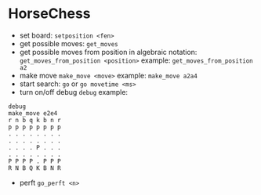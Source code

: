 # HorseChess
* set board:
  ```setposition <fen>```
* get possible moves:
```get_moves```
* get possible moves from position in algebraic notation:
```get_moves_from_position <position>```
example: ```get_moves_from_position a2```
* make move
```make_move <move>```
example: ```make_move a2a4```
* start search:
```go``` or ```go movetime <ms>```
* turn on/off debug
```debug```
example:
```
debug
make_move e2e4
r n b q k b n r
p p p p p p p p
. . . . . . . .
. . . . . . . .
. . . . P . . .
. . . . . . . .
P P P P . P P P
R N B Q K B N R
```
* perft ```go_perft <n>```
